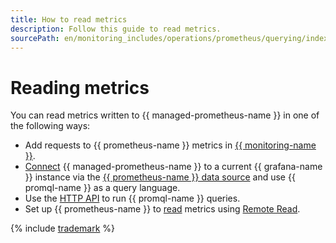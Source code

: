 ```yaml
---
title: How to read metrics
description: Follow this guide to read metrics.
sourcePath: en/monitoring_includes/operations/prometheus/querying/index.md
---
```


# Reading metrics

You can read metrics written to {{ managed-prometheus-name }} in one of the following ways:

* Add requests to {{ prometheus-name }} metrics in [{{ monitoring-name }}](monitoring.md).
* [Connect](grafana.md) {{ managed-prometheus-name }} to a current {{ grafana-name }} instance via the [{{ prometheus-name }} data source](https://grafana.com/docs/grafana/latest/datasources/prometheus/) and use {{ promql-name }} as a query language.
* Use the [HTTP API](https://prometheus.io/docs/prometheus/latest/querying/api/#expression-queries) to run {{ promql-name }} queries.
* Set up {{ prometheus-name }} to [read](remote-read.md) metrics using [Remote Read](https://prometheus.io/docs/prometheus/latest/configuration/configuration/#remote_read).

{% include [trademark](../../../../_includes/monitoring/trademark.md) %}
